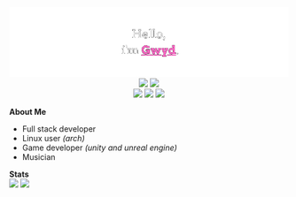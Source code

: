 <p align="center">
  <img src="https://raw.githubusercontent.com/Gwyd0/Gwyd0/main/msg.png">
  <br>
  <img src="https://img.shields.io/badge/Python-222222?style=for-the-badge&logo=python">
  <img src="https://img.shields.io/badge/Sass-222222?style=for-the-badge&logo=sass">
  <br>
  <img src="https://img.shields.io/badge/html-222222?style=for-the-badge&logo=html5">
  <img src="https://img.shields.io/badge/Java-222222?style=for-the-badge">
  <img src="https://img.shields.io/badge/Javascript-222222?style=for-the-badge&logo=javascript">
</p>
<strong>About Me</strong><br>
<ul>
  <li> Full stack developer  </li>
  <li> Linux user <em>(arch)</em> </li>
  <li> Game developer <em>(unity and unreal engine)</em>  </li>
  <li> Musician </li>
</ul>
<strong>Stats</strong><br>

<img src="http://github-readme-streak-stats.herokuapp.com?user=gwyd0&theme=highcontrast&hide_border=true&date_format=j%20M%5B%20Y%5D&ring=7C1897&fire=C913DD&currStreakLabel=BF12D2">

<img src="https://github-readme-stats.vercel.app/api?username=gwyd0&bg_color=000000&hide_border=true&text_color=ffffff&title_color=BF12D2">
